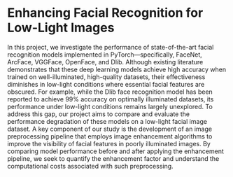 # Enhancing Facial Recognition for Low-Light Images
In this project, we investigate the performance of state-of-the-art facial recognition models implemented in PyTorch—specifically, FaceNet, ArcFace, VGGFace, OpenFace, and Dlib. Although existing literature demonstrates that these deep learning models achieve high accuracy when trained on well-illuminated, high-quality datasets, their effectiveness diminishes in low-light conditions where essential facial features are obscured. For example, while the Dlib face recognition model has been reported to achieve 99% accuracy on optimally illuminated datasets, its performance under low-light conditions remains largely unexplored. To address this gap, our project aims to compare and evaluate the performance degradation of these models on a low-light facial image dataset. A key component of our study is the development of an image preprocessing pipeline that employs image enhancement algorithms to improve the visibility of facial features in poorly illuminated images. By comparing model performance before and after applying the enhancement pipeline, we seek to quantify the enhancement factor and understand the computational costs associated with such preprocessing.
